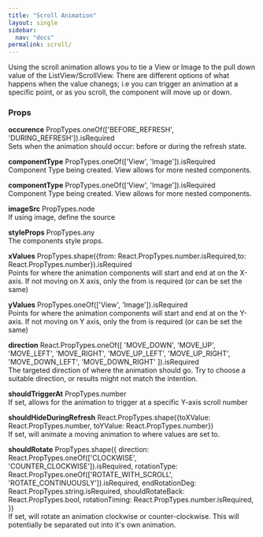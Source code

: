 ```yaml
---
title: "Scroll Animation"
layout: single
sidebar:
  nav: "docs"
permalink: scroll/
---
```

Using the scroll animation allows you to tie a View or Image to the pull down value of the ListView/ScrollView.  There are different options of what happens when the value chanegs; i.e you can trigger an animation at a specific point, or as you scroll, the component will move up or down.  

<h3>Props</h3>
<p class="notice">
<b>occurence</b> PropTypes.oneOf(['BEFORE_REFRESH', 'DURING_REFRESH']).isRequired<br>
Sets when the animation should occur: before or during the refresh state.
</p>
<p class="notice--info">
<strong>componentType</strong> PropTypes.oneOf(['View', 'Image']).isRequired<br>
Component Type being created.  View allows for more nested components.
</p>
<p class="notice">
<strong>componentType</strong> PropTypes.oneOf(['View', 'Image']).isRequired<br>
Component Type being created.  View allows for more nested components.
</p>
<p class="notice--info">
<strong>imageSrc</strong> PropTypes.node<br>
If using image, define the source
</p>
<p class="notice">
<strong>styleProps</strong> PropTypes.any<br>
The components style props.
</p>
<p class="notice--info">
<strong>xValues</strong> PropTypes.shape({from: React.PropTypes.number.isRequired,to: React.PropTypes.number}).isRequired<br>
Points for where the animation components will start and end at on the X-axis.  If not moving on X axis, only the from is required (or can be set the same)
</p>
<p class="notice">
<strong>yValues</strong> PropTypes.oneOf(['View', 'Image']).isRequired<br>
Points for where the animation components will start and end at on the Y-axis.  If not moving on Y axis, only the from is required (or can be set the same)
</p>
<p class="notice--info">
<strong>direction</strong> React.PropTypes.oneOf([
      'MOVE_DOWN', 'MOVE_UP', 'MOVE_LEFT', 'MOVE_RIGHT',
      'MOVE_UP_LEFT', 'MOVE_UP_RIGHT', 'MOVE_DOWN_LEFT', 'MOVE_DOWN_RIGHT'
    ]).isRequired<br>
The targeted direction of where the animation should go.  Try to choose a suitable direction, or results might not match the intention.
</p>
<p class="notice">
<strong>shouldTriggerAt</strong> PropTypes.number<br>
If set, allows for the animation to trigger at a specific Y-axis scroll number
</p>
<p class="notice--info">
<strong>shouldHideDuringRefresh</strong> React.PropTypes.shape({toXValue: React.PropTypes.number, toYValue: React.PropTypes.number})<br>
If set, will animate a moving animation to where values are set to.
</p>
<p class="notice">
<strong>shouldRotate</strong> PropTypes.shape({
  direction: React.PropTypes.oneOf(['CLOCKWISE', 'COUNTER_CLOCKWISE']).isRequired,
  rotationType: React.PropTypes.oneOf(['ROTATE_WITH_SCROLL', 'ROTATE_CONTINUOUSLY']).isRequired,
  endRotationDeg: React.PropTypes.string.isRequired,
  shouldRotateBack: React.PropTypes.bool,
  rotationTiming: React.PropTypes.number.isRequired,
})<br>
If set, will rotate an animation clockwise or counter-clockwise.  This will potentially be separated out into it's own animation.
</p>
